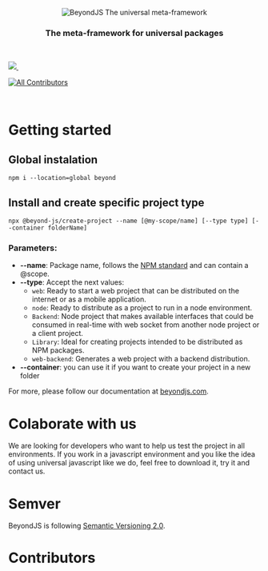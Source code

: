 <div align="center">

![BeyondJS The universal meta-framework](https://beyondjs.com/images/beyond-logo.png)

<h3>The meta-framework for universal packages</h3>
</div>
<dl>
  <dt>&nbsp;</dt>
</dl>
<p>
  <a aria-label="License MIT" href="https://opensource.org/licenses/MIT">
    <img  src="https://img.shields.io/static/v1?style=for-the-badge&label=License&message=MIT&color=red">
  </a>
  <a aria-label="NPM version" href="https://www.npmjs.com/package/beyond">
    <img alt="" src="https://img.shields.io/static/v1?style=for-the-badge&label=Version&message=1.0.11&color=#dcdcdc">
  </a>
  
  <!-- ALL-CONTRIBUTORS-BADGE:START - Do not remove or modify this section -->
  [![All Contributors](https://img.shields.io/badge/all_contributors-13-orange.svg?style=for-the-badge)](#contributors)
  <!-- ALL-CONTRIBUTORS-BADGE:END -->

</p>
<dl>
  <dt>&nbsp;</dt>
</dl>

# Getting started

## Global instalation

```shell
npm i --location=global beyond
```

## Install and create specific project type

```shell
npx @beyond-js/create-project --name [@my-scope/name] [--type type] [--container folderName]
```

### Parameters:

-   **--name**: Package name, follows the [NPM standard](https://docs.npmjs.com/cli/v9/using-npm/scope) and can contain a @scope.
-   **--type**: Accept the next values:
    -   `web`: Ready to start a web project that can be distributed on the internet or as a mobile application.
    -   `node`: Ready to distribute as a project to run in a node environment.
    -   `Backend`: Node project that makes available interfaces that could be consumed in real-time with web socket from another node project or a client project.
    -   `Library`: Ideal for creating projects intended to be distributed as NPM packages.
    -   `web-backend`: Generates a web project with a backend distribution.
-   **--container**: you can use it if you want to create your project in a new folder

For more, please follow our documentation at [beyondjs.com](https://beyondjs.com/docs/quick-start).

# Colaborate with us

We are looking for developers who want to help us test the project in all environments. If you work in a javascript environment and you like the idea of using universal javascript like we do, feel free to download it, try it and contact us.

# Semver

BeyondJS is following [Semantic Versioning 2.0](https://semver.org/).

# Contributors

<!-- ALL-CONTRIBUTORS-LIST:START - Do not remove or modify this section -->
<!-- prettier-ignore-start -->
<!-- markdownlint-disable -->

<!-- markdownlint-restore -->
<!-- prettier-ignore-end -->

<!-- ALL-CONTRIBUTORS-LIST:END -->
